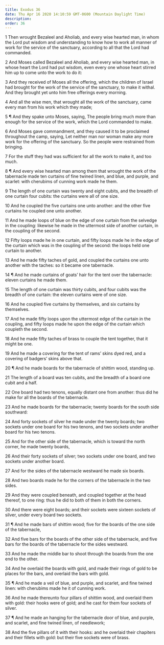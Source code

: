 ```yaml
---
title: Exodus 36
date: Thu Apr 16 2020 14:10:59 GMT-0600 (Mountain Daylight Time)
description: 
order: 36
---
```


<p>
  1 Then wrought Bezaleel and Aholiab, and every wise hearted man, in whom the
  Lord put wisdom and understanding to know how to work all manner of work for
  the service of the sanctuary, according to all that the Lord had commanded.
</p>
<p>
  2 And Moses called Bezaleel and Aholiab, and every wise hearted man, in whose
  heart the Lord had put wisdom, even every one whose heart stirred him up to
  come unto the work to do it:
</p>
<p>
  3 And they received of Moses all the offering, which the children of Israel
  had brought for the work of the service of the sanctuary, to make it withal.
  And they brought yet unto him free offerings every morning.
</p>
<p>
  4 And all the wise men, that wrought all the work of the sanctuary, came every
  man from his work which they made;
</p>
<p>
  5 &#xB6; And they spake unto Moses, saying, The people bring much more than
  enough for the service of the work, which the Lord commanded to make.
</p>
<p>
  6 And Moses gave commandment, and they caused it to be proclaimed throughout
  the camp, saying, Let neither man nor woman make any more work for the
  offering of the sanctuary. So the people were restrained from bringing.
</p>
<p>
  7 For the stuff they had was sufficient for all the work to make it, and too
  much.
</p>
<p>
  8 &#xB6; And every wise hearted man among them that wrought the work of the
  tabernacle made ten curtains of fine twined linen, and blue, and purple, and
  scarlet: with cherubims of cunning work made he them.
</p>
<p>
  9 The length of one curtain was twenty and eight cubits, and the breadth of
  one curtain four cubits: the curtains were all of one size.
</p>
<p>
  10 And he coupled the five curtains one unto another: and the other five
  curtains he coupled one unto another.
</p>
<p>
  11 And he made loops of blue on the edge of one curtain from the selvedge in
  the coupling: likewise he made in the uttermost side of another curtain, in
  the coupling of the second.
</p>
<p>
  12 Fifty loops made he in one curtain, and fifty loops made he in the edge of
  the curtain which was in the coupling of the second: the loops held one
  curtain to another.
</p>
<p>
  13 And he made fifty taches of gold, and coupled the curtains one unto another
  with the taches: so it became one tabernacle.
</p>
<p>
  14 &#xB6; And he made curtains of goats&#x2019; hair for the tent over the
  tabernacle: eleven curtains he made them.
</p>
<p>
  15 The length of one curtain was thirty cubits, and four cubits was the
  breadth of one curtain: the eleven curtains were of one size.
</p>
<p>
  16 And he coupled five curtains by themselves, and six curtains by themselves.
</p>
<p>
  17 And he made fifty loops upon the uttermost edge of the curtain in the
  coupling, and fifty loops made he upon the edge of the curtain which coupleth
  the second.
</p>
<p>
  18 And he made fifty taches of brass to couple the tent together, that it
  might be one.
</p>
<p>
  19 And he made a covering for the tent of rams&#x2019; skins dyed red, and a
  covering of badgers&#x2019; skins above that.
</p>
<p>
  20 &#xB6; And he made boards for the tabernacle of shittim wood, standing up.
</p>
<p>
  21 The length of a board was ten cubits, and the breadth of a board one cubit
  and a half.
</p>
<p>
  22 One board had two tenons, equally distant one from another: thus did he
  make for all the boards of the tabernacle.
</p>
<p>
  23 And he made boards for the tabernacle; twenty boards for the south side
  southward:
</p>
<p>
  24 And forty sockets of silver he made under the twenty boards; two sockets
  under one board for his two tenons, and two sockets under another board for
  his two tenons.
</p>
<p>
  25 And for the other side of the tabernacle, which is toward the north corner,
  he made twenty boards,
</p>
<p>
  26 And their forty sockets of silver; two sockets under one board, and two
  sockets under another board.
</p>
<p>27 And for the sides of the tabernacle westward he made six boards.</p>
<p>
  28 And two boards made he for the corners of the tabernacle in the two sides.
</p>
<p>
  29 And they were coupled beneath, and coupled together at the head thereof, to
  one ring: thus he did to both of them in both the corners.
</p>
<p>
  30 And there were eight boards; and their sockets were sixteen sockets of
  silver, under every board two sockets.
</p>
<p>
  31 &#xB6; And he made bars of shittim wood; five for the boards of the one
  side of the tabernacle,
</p>
<p>
  32 And five bars for the boards of the other side of the tabernacle, and five
  bars for the boards of the tabernacle for the sides westward.
</p>
<p>
  33 And he made the middle bar to shoot through the boards from the one end to
  the other.
</p>
<p>
  34 And he overlaid the boards with gold, and made their rings of gold to be
  places for the bars, and overlaid the bars with gold.
</p>
<p>
  35 &#xB6; And he made a veil of blue, and purple, and scarlet, and fine twined
  linen: with cherubims made he it of cunning work.
</p>
<p>
  36 And he made thereunto four pillars of shittim wood, and overlaid them with
  gold: their hooks were of gold; and he cast for them four sockets of silver.
</p>
<p>
  37 &#xB6; And he made an hanging for the tabernacle door of blue, and purple,
  and scarlet, and fine twined linen, of needlework;
</p>
<p>
  38 And the five pillars of it with their hooks: and he overlaid their
  chapiters and their fillets with gold: but their five sockets were of brass.
</p>

